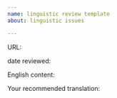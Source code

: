 ```yaml
---
name: linguistic review template
about: linguistic issues

---
```


URL: 

date reviewed:

English content:

Your recommended translation:
